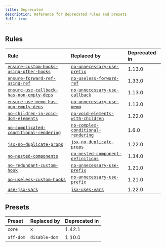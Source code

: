 ```yaml
---
title: Deprecated
description: Reference for deprecated rules and presets
full: true
---
```


## Rules

| Rule                                                                                                       | Replaced by                                                                          | Deprecated in |
| :--------------------------------------------------------------------------------------------------------- | :----------------------------------------------------------------------------------- | :------------ |
| [`ensure-custom-hooks-using-other-hooks`](/docs/rules/hooks-extra-no-unnecessary-use-prefix)               | [`no-unnecessary-use-prefix`](/docs/rules/hooks-extra-no-unnecessary-use-prefix)     | 1.13.0        |
| [`ensure-forward-ref-using-ref`](/docs/rules/ensure-forward-ref-using-ref)                                 | [`no-useless-forward-ref`](/docs/rules/no-useless-forward-ref)                       | 1.33.0        |
| [`ensure-use-callback-has-non-empty-deps`](/docs/rules/hooks-extra-ensure-use-callback-has-non-empty-deps) | [`no-unnecessary-use-callback`](/docs/rules/hooks-extra-no-unnecessary-use-callback) | 1.13.0        |
| [`ensure-use-memo-has-non-empty-deps`](/docs/rules/hooks-extra-ensure-use-memo-has-non-empty-deps)         | [`no-unnecessary-use-memo`](/docs/rules/hooks-extra-no-unnecessary-use-memo)         | 1.13.0        |
| [`no-children-in-void-dom-elements`](/docs/rules/dom-no-children-in-void-dom-elements)                     | [`no-void-elements-with-children`](/docs/rules/dom-no-void-elements-with-children)   | 1.22.0        |
| [`no-complicated-conditional-rendering`](/docs/rules/no-complicated-conditional-rendering)                 | [`no-complex-conditional-rendering`](/docs/rules/no-complex-conditional-rendering)   | 1.6.0         |
| [`jsx-no-duplicate-props`](/docs/rules/jsx-no-duplicate-props)                                             | [`jsx-no-duplicate-props`](/docs/rules/jsx-no-duplicate-props)                       | 1.22.0        |
| [`no-nested-components`](/docs/rules/no-nested-components)                                                 | [`no-nested-component-definitions`](/docs/rules/no-nested-component-definitions)     | 1.34.0        |
| [`no-redundant-custom-hook`](/docs/rules/hooks-extra-no-unnecessary-use-prefix)                            | [`no-unnecessary-use-prefix`](/docs/rules/hooks-extra-no-unnecessary-use-prefix)     | 1.21.0        |
| [`no-useless-custom-hooks`](/docs/rules/hooks-extra-no-unnecessary-use-prefix)                             | [`no-unnecessary-use-prefix`](/docs/rules/hooks-extra-no-unnecessary-use-prefix)     | 1.21.0        |
| [`use-jsx-vars`](/docs/rules/use-jsx-vars)                                                                 | [`jsx-uses-vars`](/docs/rules/jsx-uses-vars)                                         | 1.22.0        |

## Presets

| Preset    | Replaced by   | Deprecated in |
| :-------- | :------------ | :------------ |
| `core`    | `x`           | 1.42.1        |
| `off-dom` | `disable-dom` | 1.10.0        |
